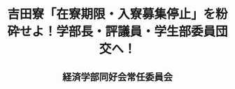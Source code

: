 <header>
<h1 class="title">吉田寮「在寮期限・入寮募集停止」を粉砕せよ！学部長・評議員・学生部委員団交へ！</h1>
<h2 class="author">経済学部同好会常任委員会</h2>
</header>

